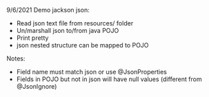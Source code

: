 9/6/2021
Demo jackson json:
- Read json text file from resources/ folder
- Un/marshall json to/from java POJO
- Print pretty
- json nested structure can be mapped to POJO

Notes:
- Field name must match json or use @JsonProperties
- Fields in POJO but not in json will have null values (different from @JsonIgnore)
